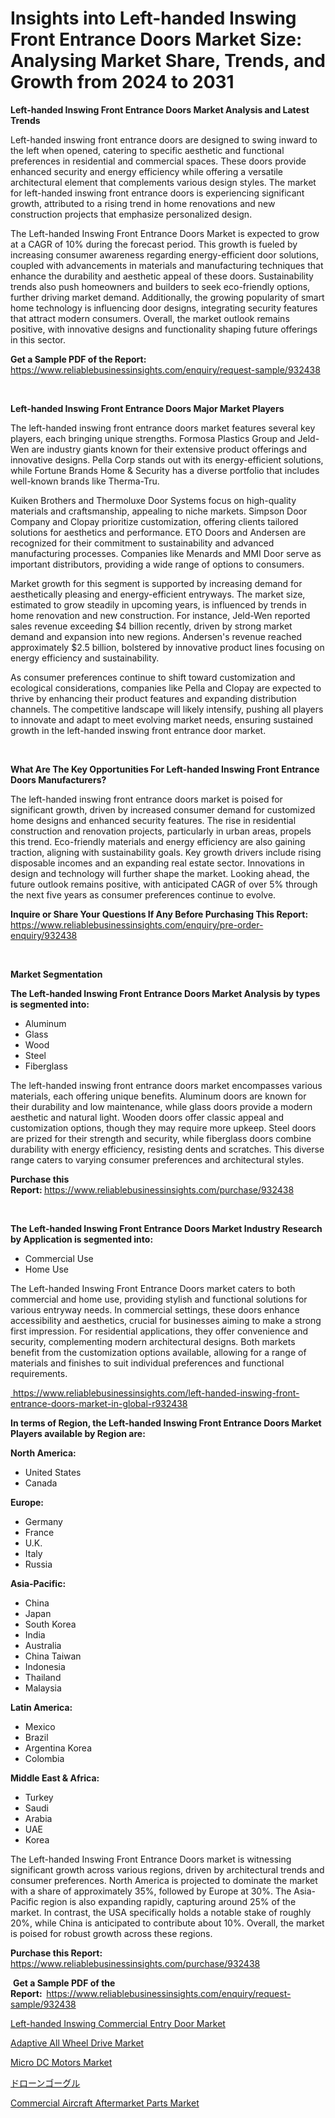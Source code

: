<p><h1>Insights into Left-handed Inswing Front Entrance Doors Market Size: Analysing Market Share, Trends, and Growth from 2024 to 2031</h1></p><p><strong>Left-handed Inswing Front Entrance Doors Market Analysis and Latest Trends</strong></p>
<p><p>Left-handed inswing front entrance doors are designed to swing inward to the left when opened, catering to specific aesthetic and functional preferences in residential and commercial spaces. These doors provide enhanced security and energy efficiency while offering a versatile architectural element that complements various design styles. The market for left-handed inswing front entrance doors is experiencing significant growth, attributed to a rising trend in home renovations and new construction projects that emphasize personalized design.</p><p>The Left-handed Inswing Front Entrance Doors Market is expected to grow at a CAGR of 10% during the forecast period. This growth is fueled by increasing consumer awareness regarding energy-efficient door solutions, coupled with advancements in materials and manufacturing techniques that enhance the durability and aesthetic appeal of these doors. Sustainability trends also push homeowners and builders to seek eco-friendly options, further driving market demand. Additionally, the growing popularity of smart home technology is influencing door designs, integrating security features that attract modern consumers. Overall, the market outlook remains positive, with innovative designs and functionality shaping future offerings in this sector.</p></p>
<p><strong>Get a Sample PDF of the Report:&nbsp;</strong> <a href="https://www.reliablebusinessinsights.com/enquiry/request-sample/932438">https://www.reliablebusinessinsights.com/enquiry/request-sample/932438</a></p>
<p>&nbsp;</p>
<p><strong>Left-handed Inswing Front Entrance Doors Major Market Players</strong></p>
<p><p>The left-handed inswing front entrance doors market features several key players, each bringing unique strengths. Formosa Plastics Group and Jeld-Wen are industry giants known for their extensive product offerings and innovative designs. Pella Corp stands out with its energy-efficient solutions, while Fortune Brands Home & Security has a diverse portfolio that includes well-known brands like Therma-Tru.</p><p>Kuiken Brothers and Thermoluxe Door Systems focus on high-quality materials and craftsmanship, appealing to niche markets. Simpson Door Company and Clopay prioritize customization, offering clients tailored solutions for aesthetics and performance. ETO Doors and Andersen are recognized for their commitment to sustainability and advanced manufacturing processes. Companies like Menards and MMI Door serve as important distributors, providing a wide range of options to consumers.</p><p>Market growth for this segment is supported by increasing demand for aesthetically pleasing and energy-efficient entryways. The market size, estimated to grow steadily in upcoming years, is influenced by trends in home renovation and new construction. For instance, Jeld-Wen reported sales revenue exceeding $4 billion recently, driven by strong market demand and expansion into new regions. Andersen's revenue reached approximately $2.5 billion, bolstered by innovative product lines focusing on energy efficiency and sustainability.</p><p>As consumer preferences continue to shift toward customization and ecological considerations, companies like Pella and Clopay are expected to thrive by enhancing their product features and expanding distribution channels. The competitive landscape will likely intensify, pushing all players to innovate and adapt to meet evolving market needs, ensuring sustained growth in the left-handed inswing front entrance door market.</p></p>
<p>&nbsp;</p>
<p><strong>What Are The Key Opportunities For Left-handed Inswing Front Entrance Doors Manufacturers?</strong></p>
<p><p>The left-handed inswing front entrance doors market is poised for significant growth, driven by increased consumer demand for customized home designs and enhanced security features. The rise in residential construction and renovation projects, particularly in urban areas, propels this trend. Eco-friendly materials and energy efficiency are also gaining traction, aligning with sustainability goals. Key growth drivers include rising disposable incomes and an expanding real estate sector. Innovations in design and technology will further shape the market. Looking ahead, the future outlook remains positive, with anticipated CAGR of over 5% through the next five years as consumer preferences continue to evolve.</p></p>
<p><strong>Inquire or Share Your Questions If Any Before Purchasing This Report:</strong> <a href="https://www.reliablebusinessinsights.com/enquiry/pre-order-enquiry/932438">https://www.reliablebusinessinsights.com/enquiry/pre-order-enquiry/932438</a></p>
<p>&nbsp;</p>
<p><strong>Market Segmentation</strong></p>
<p><strong>The Left-handed Inswing Front Entrance Doors Market Analysis by types is segmented into:</strong></p>
<p><ul><li>Aluminum</li><li>Glass</li><li>Wood</li><li>Steel</li><li>Fiberglass</li></ul></p>
<p><p>The left-handed inswing front entrance doors market encompasses various materials, each offering unique benefits. Aluminum doors are known for their durability and low maintenance, while glass doors provide a modern aesthetic and natural light. Wooden doors offer classic appeal and customization options, though they may require more upkeep. Steel doors are prized for their strength and security, while fiberglass doors combine durability with energy efficiency, resisting dents and scratches. This diverse range caters to varying consumer preferences and architectural styles.</p></p>
<p><strong>Purchase this Report:&nbsp;</strong><a href="https://www.reliablebusinessinsights.com/purchase/932438">https://www.reliablebusinessinsights.com/purchase/932438</a></p>
<p>&nbsp;</p>
<p><strong>The Left-handed Inswing Front Entrance Doors Market Industry Research by Application is segmented into:</strong></p>
<p><ul><li>Commercial Use</li><li>Home Use</li></ul></p>
<p><p>The Left-handed Inswing Front Entrance Doors market caters to both commercial and home use, providing stylish and functional solutions for various entryway needs. In commercial settings, these doors enhance accessibility and aesthetics, crucial for businesses aiming to make a strong first impression. For residential applications, they offer convenience and security, complementing modern architectural designs. Both markets benefit from the customization options available, allowing for a range of materials and finishes to suit individual preferences and functional requirements.</p></p>
<p><a href="https://www.reliablebusinessinsights.com/left-handed-inswing-front-entrance-doors-market-in-global-r932438">&nbsp;https://www.reliablebusinessinsights.com/left-handed-inswing-front-entrance-doors-market-in-global-r932438</a></p>
<p><strong>In terms of Region, the Left-handed Inswing Front Entrance Doors Market Players available by Region are:</strong></p>
<p>
    <p> <strong> North America: </strong>
        <ul>
            <li>United States</li>
            <li>Canada</li>
        </ul>
        </p> 
    <p> <strong> Europe: </strong>
        <ul>
            <li>Germany</li>
            <li>France</li>
            <li>U.K.</li>
            <li>Italy</li>
            <li>Russia</li>
        </ul>
        </p> 
    <p> <strong> Asia-Pacific: </strong>
        <ul>
            <li>China</li>
            <li>Japan</li>
            <li>South Korea</li>
            <li>India</li>
            <li>Australia</li>
            <li>China Taiwan</li>
            <li>Indonesia</li>
            <li>Thailand</li>
            <li>Malaysia</li>
        </ul>
        </p> 
    <p> <strong> Latin America: </strong>
        <ul>
            <li>Mexico</li>
            <li>Brazil</li>
            <li>Argentina Korea</li>
            <li>Colombia</li>
        </ul>
        </p> 
    <p> <strong> Middle East & Africa: </strong>
        <ul>
            <li>Turkey</li>
            <li>Saudi</li>
            <li>Arabia</li>
            <li>UAE</li>
            <li>Korea</li>
        </ul>
    </p>
    </p>
<p><p>The Left-handed Inswing Front Entrance Doors market is witnessing significant growth across various regions, driven by architectural trends and consumer preferences. North America is projected to dominate the market with a share of approximately 35%, followed by Europe at 30%. The Asia-Pacific region is also expanding rapidly, capturing around 25% of the market. In contrast, the USA specifically holds a notable stake of roughly 20%, while China is anticipated to contribute about 10%. Overall, the market is poised for robust growth across these regions.</p></p>
<p><strong>Purchase this Report: </strong><a href="https://www.reliablebusinessinsights.com/purchase/932438">https://www.reliablebusinessinsights.com/purchase/932438</a></p>
<p>&nbsp;<strong>Get a Sample PDF of the Report:&nbsp;&nbsp;</strong><a href="https://www.reliablebusinessinsights.com/enquiry/request-sample/932438">https://www.reliablebusinessinsights.com/enquiry/request-sample/932438</a></p>
<p><strong></strong></p>
<p><p><a href="https://github.com/MegiBogdani1953/Market-Research-Report-List-1/blob/main/left-handed-inswing-commercial-entry-door-market.md">Left-handed Inswing Commercial Entry Door Market</a></p><p><a href="https://issuu.com/reportprime-2/docs/adaptive-all-wheel-drive-market-siz_f9522660436242">Adaptive All Wheel Drive Market</a></p><p><a href="https://medium.com/@abdulkoss1996/the-micro-dc-motors-market-decisions-are-mostly-driven-by-resource-optimization-and-2b499c49e1bd">Micro DC Motors Market</a></p><p><a href="https://medium.com/@raap8632/%E3%83%89%E3%83%AD%E3%83%BC%E3%83%B3%E3%82%B4%E3%83%BC%E3%82%B0%E3%83%AB%E5%B8%82%E5%A0%B4-%E6%A5%AD%E7%95%8C%E3%81%AE%E7%8A%B6%E6%B3%81-%E6%88%90%E9%95%B7%E3%81%AE%E8%BB%8C%E8%B7%A1-%E3%81%9D%E3%81%97%E3%81%A6%E3%82%B0%E3%83%AD%E3%83%BC%E3%83%90%E3%83%AB%E5%B8%82%E5%A0%B4-5ca9ef63b9cc">ドローンゴーグル</a></p><p><a href="https://www.linkedin.com/pulse/driving-factors-behind-commercial-aircraft-aftermarket-parts-e8lge?trackingId=39x5lBQ%2BTQ%2BJfwb%2FYr1HnA%3D%3D">Commercial Aircraft Aftermarket Parts Market</a></p></p>